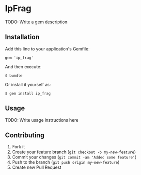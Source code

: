 # IpFrag

TODO: Write a gem description

## Installation

Add this line to your application's Gemfile:

    gem 'ip_frag'

And then execute:

    $ bundle

Or install it yourself as:

    $ gem install ip_frag

## Usage

TODO: Write usage instructions here

## Contributing

1. Fork it
2. Create your feature branch (`git checkout -b my-new-feature`)
3. Commit your changes (`git commit -am 'Added some feature'`)
4. Push to the branch (`git push origin my-new-feature`)
5. Create new Pull Request

